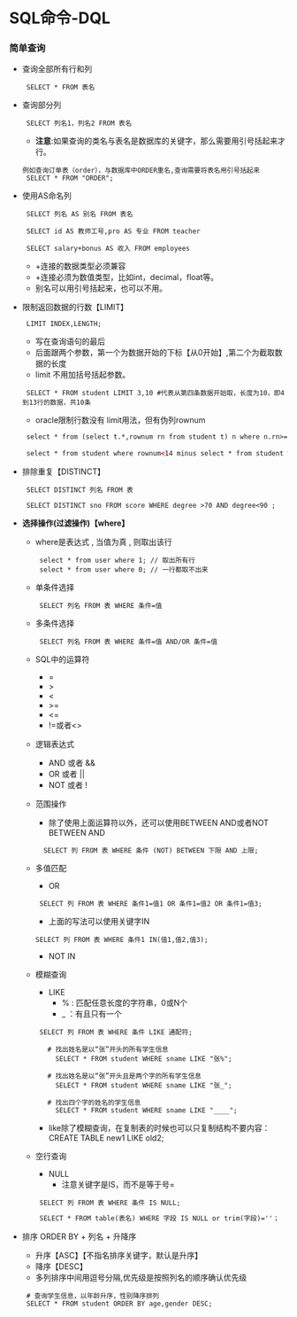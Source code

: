# SQL命令-DQL
### 简单查询
* 查询全部所有行和列
  ```
   SELECT * FROM 表名
  ```
* 查询部分列
  ```
   SELECT 列名1，列名2 FROM 表名
  ```
  * **注意**:如果查询的类名与表名是数据库的关键字，那么需要用引号括起来才行。
  ```
  例如查询订单表（order），与数据库中ORDER重名,查询需要将表名用引号括起来
   SELECT * FROM "ORDER";
  ```

* 使用AS命名列
  ```
   SELECT 列名 AS 别名 FROM 表名
  ```
  ```
   SELECT id AS 教师工号,pro AS 专业 FROM teacher
  ```
  ```
   SELECT salary+bonus AS 收入 FROM employees
  ```
  * +连接的数据类型必须兼容
  * +连接必须为数值类型，比如int，decimal，float等。
  * 别名可以用引号括起来，也可以不用。

* 限制返回数据的行数【LIMIT】
  ```
   LIMIT INDEX,LENGTH;
  ```
  * 写在查询语句的最后
  * 后面跟两个参数，第一个为数据开始的下标【从0开始】,第二个为截取数据的长度
  * limit 不用加括号括起参数。
  ```
   SELECT * FROM student LIMIT 3,10 #代表从第四条数据开始取，长度为10，即4到13行的数据，共10条
  ```
  * oracle限制行数没有 limit用法，但有伪列rownum
  ```html
   select * from (select t.*,rownum rn from student t) n where n.rn>=4 and n.rn<14
 
   select * from student where rownum<14 minus select * from student where rownum>3
  ```

* 排除重复【DISTINCT】
  ```
   SELECT DISTINCT 列名 FROM 表
  ```
  ```
   SELECT DISTINCT sno FROM score WHERE degree >70 AND degree<90 ;
  ```
* **选择操作(过滤操作)【where】**
  * where是表达式 , 当值为真 , 则取出该行
    ```
	 select * from user where 1; // 取出所有行
     select * from user where 0; // 一行都取不出来
	```
  * 单条件选择
    ```
     SELECT 列名 FROM 表 WHERE 条件=值
    ```
  * 多条件选择
    ```
     SELECT 列名 FROM 表 WHERE 条件=值 AND/OR 条件=值
    ```

  * SQL中的运算符
    * =
    * \>
    * <
    * \>=
    * <=
    * !=或者<>
  * 逻辑表达式
    * AND 或者 &&
    * OR 或者 ||
    * NOT 或者 !
  * 范围操作
    * 除了使用上面运算符以外，还可以使用BETWEEN AND或者NOT BETWEEN AND
    ```
      SELECT 列 FROM 表 WHERE 条件 (NOT) BETWEEN 下限 AND 上限;
    ```
  * 多值匹配
    * OR
    ```
     SELECT 列 FROM 表 WHERE 条件1=值1 OR 条件1=值2 OR 条件1=值3;
    ```
    * 上面的写法可以使用关键字IN
     ```
     SELECT 列 FROM 表 WHERE 条件1 IN(值1,值2,值3);
     ```
    * NOT IN
  * 模糊查询
    * LIKE
      * % : 匹配任意长度的字符串，0或N个
      * _ ：有且只有一个
    ```
     SELECT 列 FROM 表 WHERE 条件 LIKE 通配符;
    ```
    ```
       # 找出姓名是以“张”开头的所有学生信息
         SELECT * FROM student WHERE sname LIKE "张%";
    ```
    ```
       # 找出姓名是以“张”开头且是两个字的所有学生信息
         SELECT * FROM student WHERE sname LIKE "张_";

       # 找出四个字的姓名的学生信息
         SELECT * FROM student WHERE sname LIKE "____";
    ```
	 * like除了模糊查询，在复制表的时候也可以只复制结构不要内容：CREATE TABLE new1 LIKE old2;

  * 空行查询
    * NULL
      * 注意关键字是IS，而不是等于号=
    ```
     SELECT 列 FROM 表 WHERE 条件 IS NULL;
    ```
    ```html
     SELECT * FROM table(表名) WHERE 字段 IS NULL or trim(字段)=''；
    ```
* 排序 ORDER BY + 列名 + 升降序
  * 升序【ASC】【不指名排序关键字，默认是升序】
  * 降序【DESC】
  * 多列排序中间用逗号分隔,优先级是按照列名的顺序确认优先级
  ```
   # 查询学生信息，以年龄升序，性别降序排列
   SELECT * FROM student ORDER BY age,gender DESC;
  ```


